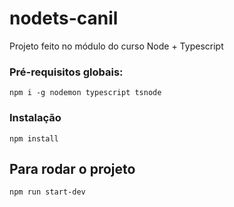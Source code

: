 # nodets-canil
Projeto feito no módulo do curso Node + Typescript

### Pré-requisitos globais:
`npm i -g nodemon typescript tsnode`

### Instalação
`npm install`

## Para rodar o projeto
`npm run start-dev`